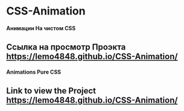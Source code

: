 # CSS-Animation
#### Анимации На чистом CSS
Ссылка на просмотр Проэкта https://lemo4848.github.io/CSS-Animation/
-
#### Animations Pure CSS
Link to view the Project https://lemo4848.github.io/CSS-Animation/
-
